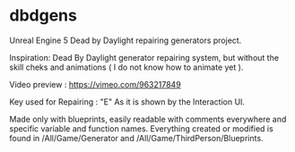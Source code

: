 # dbdgens
Unreal Engine 5 Dead by Daylight repairing generators project.

Inspiration: Dead By Daylight generator repairing system, but without the skill cheks and animations ( I do not know how to animate yet ).

Video preview : https://vimeo.com/963217849

Key used for Repairing : "E" As it is shown by the Interaction UI.

Made only with blueprints, easily readable with comments everywhere and specific variable and function names.
Everything created or modified is found in /All/Game/Generator and /All/Game/ThirdPerson/Blueprints.

